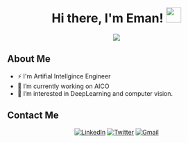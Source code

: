 


<h1 align="center">Hi there, I'm Eman! <img src="https://media.giphy.com/media/hvRJCLFzcasrR4ia7z/giphy.gif" width="35"></h1>

<p align="center">
  <a href="https://github.com/DenverCoder1/readme-typing-svg"><img src="https://readme-typing-svg.herokuapp.com?color=blue&height=60&lines=AI+ENGINEER!&center=true&width=500&height=50"></a>
</p>


<!--
<div align="center">
  <img src="[Link to Your Profile Image]" alt="Avatar" width="200"/>
</div>
-->
## About Me

- ⚡ I'm Artifial Intellgince Engineer
- 🔭 I’m currently working on AICO
- 🤔 I’m interested in DeepLearning and computer vision.


## Contact Me

<p align="center">
 <!-- <a href="[Link to Your Portfolio Website]"><img alt="Portfolio" src="https://img.shields.io/badge/-Portfolio-9cf"></a> -->
  <a href="https://www.linkedin.com/in/eman-abdelwhab-63417a17a/"><img alt="LinkedIn" src="https://img.shields.io/badge/-LinkedIn-blue"></a>
  <a href="https://twitter.com/EmanAbdelwhab_?t=YdGi0IKcoL3G-wRm9ysJOA&s=08"><img alt="Twitter" src="https://img.shields.io/badge/-Twitter-1da1f2"></a>
  <a href="ea6677342@gmail.com"><img alt="Gmail" src="https://img.shields.io/badge/-Gmail-red"></a>
</p>

